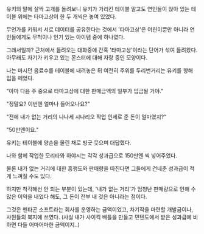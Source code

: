 유키의 말에 살짝 고개를 돌려보니 유키가 가리킨 테이블 말고도 연인들이 앉아 있는 테이블 위에는 타마고상이 한 두 개씩은 놓여 있었다.

무언가를 키워서 서로 데이터를 공유한다는 것에서 '타마고상'은 어린이뿐만 아니라 연인들에게도 무척이나 인기 있는 아이템 중에 하나였다.

그래서일까? 근처에서 들려오는 대화중에 간혹 '타마고상'이라는 단어가 섞여 들려왔다. 아무래도 자기가 키우고 있는 몬스터에 대해 자랑 중인 모양이다.

나는 마시던 음료수를 테이블에 내려놓은 뒤 여전히 주위를 두리번거리는 유키를 향해 입을 떼었다.

"아마 다음 주 중으로 타마고상에 대한 판매금액의 일부가 입금될 거야." 

"정말요? 이번엔 얼마나 들어오나요?"

"전에 내가 없는 거리의 나나세 시나리오 작업 인세로 준 돈이 얼마였지?"

"50만엔이요."

유키는 테이블에 양손을 올린 채로 빙긋 웃으며 대답했다. 

나와 함께 작업한 모리타와 하야시는 각각 성과급으로 150만엔 씩 넣어주었다.

물론 내가 없는 거리에 대한 흥행도와 판매량을 따진다면 그들에게 건네준 성과급이 적게 느껴질 수도 있다.

하지만 착각해선 안 되는 부분이 있는데, '내가 없는 거리'가 엄청난 판매량으로 인해 수많은 이익을 내었다 해도, 그 돈이 전부 내 것은 아니라는 점이다.

그것은 펜타곤 소프트라는 회사를 운영하는 금액이었고, 차기작을 마련할 개발금이나, 사원들의 복지에 쓰였다. (사실 내가 사이킥 배틀을 만들고 민텐도에서 받은 성과급에 비하면 다들 어마어마한 금액이지..) 